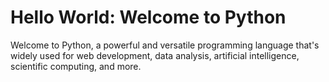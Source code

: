 # Hello World: Welcome to Python

Welcome to Python, a powerful and versatile programming language that's widely used for web development, data analysis, artificial intelligence, scientific computing, and more.


